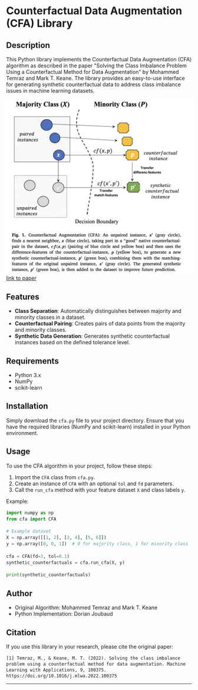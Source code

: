 # Counterfactual Data Augmentation (CFA) Library

## Description
This Python library implements the Counterfactual Data Augmentation (CFA) algorithm as described in the paper "Solving the Class Imbalance Problem Using a Counterfactual Method for Data Augmentation" by Mohammed Temraz and Mark T. Keane. The library provides an easy-to-use interface for generating synthetic counterfactual data to address class imbalance issues in machine learning datasets.

![plot](./images/cfa.png)
[ link to paper ](https://www.sciencedirect.com/science/article/pii/S2666827022000652)
## Features
- **Class Separation**: Automatically distinguishes between majority and minority classes in a dataset.
- **Counterfactual Pairing**: Creates pairs of data points from the majority and minority classes.
- **Synthetic Data Generation**: Generates synthetic counterfactual instances based on the defined tolerance level.

## Requirements
- Python 3.x
- NumPy
- scikit-learn

## Installation
Simply download the `cfa.py` file to your project directory. Ensure that you have the required libraries (NumPy and scikit-learn) installed in your Python environment.

## Usage
To use the CFA algorithm in your project, follow these steps:

1. Import the `CFA` class from `cfa.py`.
2. Create an instance of `CFA` with an optional `tol` and `fd` parameters.
3. Call the `run_cfa` method with your feature dataset `X` and class labels `y`.

Example:
```python
import numpy as np
from cfa import CFA

# Example dataset
X = np.array([[1, 2], [3, 4], [5, 6]])
y = np.array([0, 0, 1])  # 0 for majority class, 1 for minority class

cfa = CFA(fd=3, tol=0.1)
synthetic_counterfactuals = cfa.run_cfa(X, y)

print(synthetic_counterfactuals)
```

## Author
- Original Algorithm: Mohammed Temraz and Mark T. Keane
- Python Implementation: Dorian Joubaud



## Citation
If you use this library in your research, please cite the original paper:
```
[1] Temraz, M., & Keane, M. T. (2022). Solving the class imbalance problem using a counterfactual method for data augmentation. Machine Learning with Applications, 9, 100375. https://doi.org/10.1016/j.mlwa.2022.100375
```

---
